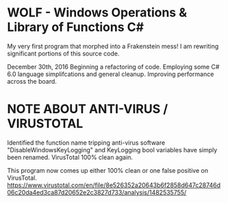 # WOLF - Windows Operations & Library of Functions C\# 

My very first program that morphed into a Frakenstein mess! I am rewriting significant portions of this source code.

December 30th, 2016
Beginning a refactoring of code. Employing some C# 6.0 language simplifcations and general cleanup. Improving performance across the board.


# NOTE ABOUT ANTI-VIRUS / VIRUSTOTAL

Identified the function name tripping anti-virus software "DisableWindowsKeyLogging" and KeyLogging bool variables have simply been renamed.
VirusTotal 100% clean again.

This program now comes up either 100% clean or one false positive on VirusTotal.
https://www.virustotal.com/en/file/8e526352a20643b6f2858d647c28746d06c20da4ed3ca87d20652e2c3827d733/analysis/1482535755/